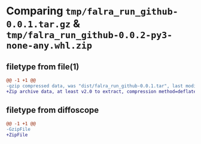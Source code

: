 # Comparing `tmp/falra_run_github-0.0.1.tar.gz` & `tmp/falra_run_github-0.0.2-py3-none-any.whl.zip`

## filetype from file(1)

```diff
@@ -1 +1 @@
-gzip compressed data, was "dist/falra_run_github-0.0.1.tar", last modified: Thu Apr 13 09:01:57 2023, max compression
+Zip archive data, at least v2.0 to extract, compression method=deflate
```

## filetype from diffoscope

```diff
@@ -1 +1 @@
-GzipFile
+ZipFile
```

